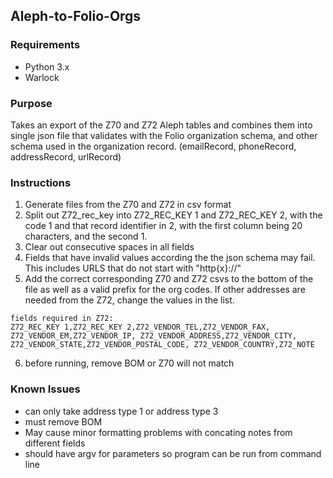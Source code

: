 ## Aleph-to-Folio-Orgs

### Requirements
* Python 3.x
* Warlock
### Purpose
Takes an export of the Z70 and Z72 Aleph tables and combines them into single json file that validates with the Folio organization schema, and other schema used in the organization record. (emailRecord, phoneRecord, addressRecord, urlRecord)   
### Instructions
1) Generate files from the Z70 and Z72 in csv format
2) Split out Z72_rec_key into Z72_REC_KEY 1 and Z72_REC_KEY 2, with the code 1 and that record identifier in 2, with the first column being 20 characters, and the second 1.  
3)  Clear out consecutive spaces in all fields 
4)  Fields that have invalid values according the the json schema may fail.  This  includes URLS that do not start with "http{x}://"  
5)  Add the correct corresponding Z70 and Z72 csvs to the bottom of the file as well as a valid prefix for the org codes. If other addresses are needed from the Z72, change the values in the list.
``` 
fields required in Z72: 
Z72_REC_KEY 1,Z72_REC_KEY 2,Z72_VENDOR_TEL,Z72_VENDOR_FAX,
Z72_VENDOR_EM,Z72_VENDOR_IP, Z72_VENDOR_ADDRESS,Z72_VENDOR_CITY, 
Z72_VENDOR_STATE,Z72_VENDOR_POSTAL_CODE, Z72_VENDOR_COUNTRY,Z72_NOTE 
```

6) before running, remove BOM or Z70 will not match

### Known Issues
* can only take address type 1 or address type 3
* must remove BOM
* May cause minor formatting problems with concating notes from different fields 
* should have argv for parameters so program can be run from command line 
